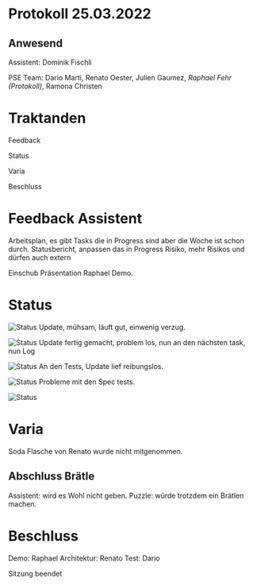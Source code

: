 # Protokoll 25.03.2022
## Anwesend 
Assistent: Dominik Fischli

PSE Team: Dario Marti, Renato Oester, Julien Gaumez, *Raphael Fehr (Protokoll)*, Ramona Christen

# Traktanden

Feedback 

Status

Varia 

Beschluss

# Feedback Assistent
Arbeitsplan, es gibt Tasks die in Progress sind aber die Woche ist schon durch. 
Statusbericht, anpassen das in Progress
Risiko, mehr Risikos und dürfen auch extern 

Einschub Präsentation Raphael Demo. 




# Status
![Status](https://img.shields.io/badge/Ramona_Christen-Status-green)
Update, mühsam, läuft gut, einwenig verzug. 


![Status](https://img.shields.io/badge/Dario_Marti-Status-green)
Update fertig gemacht, problem los, nun an den nächsten task, nun Log 


![Status](https://img.shields.io/badge/Renat_Oester-Status-green)
An den Tests, Update lief reibungslos. 


![Status](https://img.shields.io/badge/Julien_Gaumez-Status-green)
Probleme mit den Spec tests. 


![Status](https://img.shields.io/badge/Raphael_Fehr-Status-green)





# Varia 
Soda Flasche von Renato wurde nicht mitgenommen.  

## Abschluss Brätle
Assistent: wird es Wohl nicht geben. 
Puzzle: würde trotzdem ein Brätlen machen. 


# Beschluss 
Demo: Raphael 
Architektur: Renato 
Test: Dario 

Sitzung beendet 


